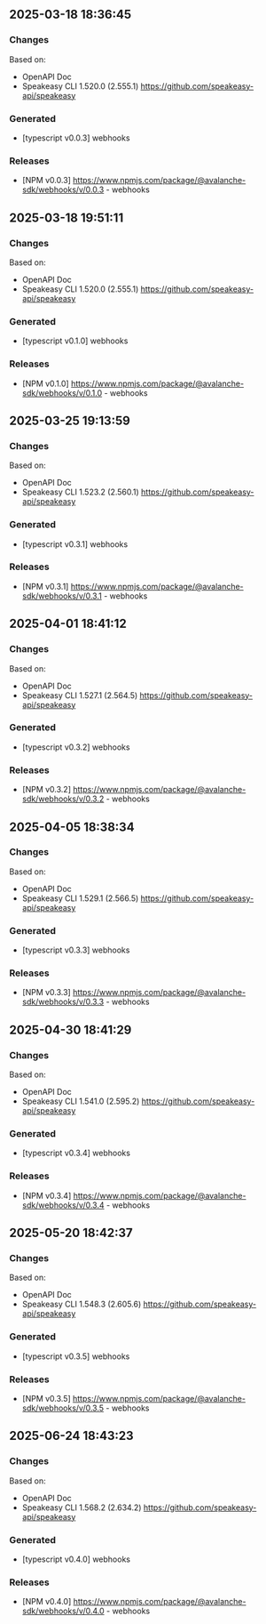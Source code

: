 

## 2025-03-18 18:36:45
### Changes
Based on:
- OpenAPI Doc  
- Speakeasy CLI 1.520.0 (2.555.1) https://github.com/speakeasy-api/speakeasy
### Generated
- [typescript v0.0.3] webhooks
### Releases
- [NPM v0.0.3] https://www.npmjs.com/package/@avalanche-sdk/webhooks/v/0.0.3 - webhooks

## 2025-03-18 19:51:11
### Changes
Based on:
- OpenAPI Doc  
- Speakeasy CLI 1.520.0 (2.555.1) https://github.com/speakeasy-api/speakeasy
### Generated
- [typescript v0.1.0] webhooks
### Releases
- [NPM v0.1.0] https://www.npmjs.com/package/@avalanche-sdk/webhooks/v/0.1.0 - webhooks

## 2025-03-25 19:13:59
### Changes
Based on:
- OpenAPI Doc  
- Speakeasy CLI 1.523.2 (2.560.1) https://github.com/speakeasy-api/speakeasy
### Generated
- [typescript v0.3.1] webhooks
### Releases
- [NPM v0.3.1] https://www.npmjs.com/package/@avalanche-sdk/webhooks/v/0.3.1 - webhooks

## 2025-04-01 18:41:12
### Changes
Based on:
- OpenAPI Doc  
- Speakeasy CLI 1.527.1 (2.564.5) https://github.com/speakeasy-api/speakeasy
### Generated
- [typescript v0.3.2] webhooks
### Releases
- [NPM v0.3.2] https://www.npmjs.com/package/@avalanche-sdk/webhooks/v/0.3.2 - webhooks

## 2025-04-05 18:38:34
### Changes
Based on:
- OpenAPI Doc  
- Speakeasy CLI 1.529.1 (2.566.5) https://github.com/speakeasy-api/speakeasy
### Generated
- [typescript v0.3.3] webhooks
### Releases
- [NPM v0.3.3] https://www.npmjs.com/package/@avalanche-sdk/webhooks/v/0.3.3 - webhooks

## 2025-04-30 18:41:29
### Changes
Based on:
- OpenAPI Doc  
- Speakeasy CLI 1.541.0 (2.595.2) https://github.com/speakeasy-api/speakeasy
### Generated
- [typescript v0.3.4] webhooks
### Releases
- [NPM v0.3.4] https://www.npmjs.com/package/@avalanche-sdk/webhooks/v/0.3.4 - webhooks

## 2025-05-20 18:42:37
### Changes
Based on:
- OpenAPI Doc  
- Speakeasy CLI 1.548.3 (2.605.6) https://github.com/speakeasy-api/speakeasy
### Generated
- [typescript v0.3.5] webhooks
### Releases
- [NPM v0.3.5] https://www.npmjs.com/package/@avalanche-sdk/webhooks/v/0.3.5 - webhooks

## 2025-06-24 18:43:23
### Changes
Based on:
- OpenAPI Doc  
- Speakeasy CLI 1.568.2 (2.634.2) https://github.com/speakeasy-api/speakeasy
### Generated
- [typescript v0.4.0] webhooks
### Releases
- [NPM v0.4.0] https://www.npmjs.com/package/@avalanche-sdk/webhooks/v/0.4.0 - webhooks